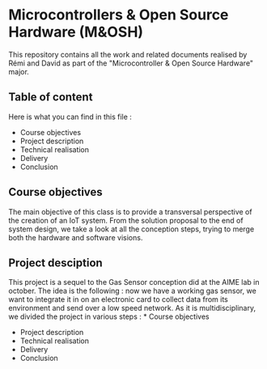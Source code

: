 # Microcontrollers & Open Source Hardware (M&OSH)
This repository contains all the work and related documents realised by Rémi and David as part of the "Microcontroller & Open Source Hardware" major.  

## Table of content
Here is what you can find in this file :
* Course objectives
* Project description
* Technical realisation
* Delivery
* Conclusion

## Course objectives
The main objective of this class is to provide a transversal perspective of the creation of an IoT system. From the solution proposal to the end of system design, we take a look at all the conception steps, trying to merge both the hardware and software visions.

## Project desciption
This project is a sequel to the Gas Sensor conception did at the AIME lab in october. The idea is the following : now we have a working gas sensor, we want to integrate it in on an electronic card to collect data from its environment and send over a low speed network. As it is multidisciplinary, we divided the project in various steps : * Course objectives
* Project description
* Technical realisation
* Delivery
* Conclusion 
